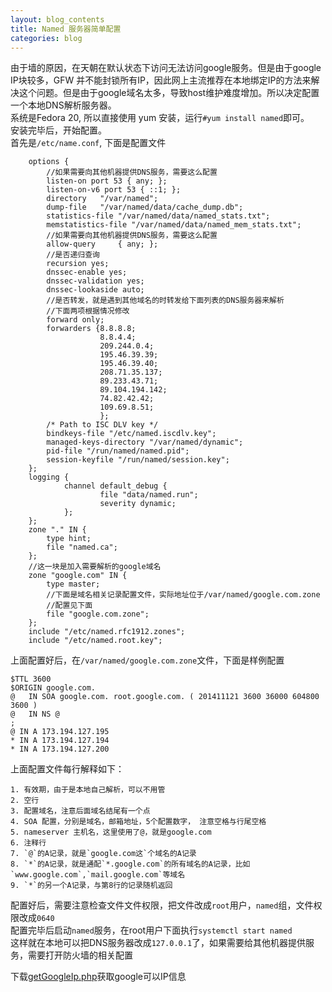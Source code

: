 ```yaml
---
layout: blog_contents
title: Named 服务器简单配置
categories: blog
---
```



由于墙的原因，在天朝在默认状态下访问无法访问google服务。但是由于google IP块较多，GFW 并不能封锁所有IP，因此网上主流推荐在本地绑定IP的方法来解决这个问题。但是由于google域名太多，导致host维护难度增加。所以决定配置一个本地DNS解析服务器。   
系统是Fedora 20, 所以直接使用 yum 安装，运行`#yum install named`即可。    
安装完毕后，开始配置。  
首先是`/etc/name.conf`, 下面是配置文件   

```
    options {
        //如果需要向其他机器提供DNS服务，需要这么配置
        listen-on port 53 { any; }; 
        listen-on-v6 port 53 { ::1; };
        directory   "/var/named";
        dump-file   "/var/named/data/cache_dump.db";
        statistics-file "/var/named/data/named_stats.txt";
        memstatistics-file "/var/named/data/named_mem_stats.txt";
        //如果需要向其他机器提供DNS服务，需要这么配置
        allow-query     { any; };
        //是否递归查询
        recursion yes;
        dnssec-enable yes;
        dnssec-validation yes;
        dnssec-lookaside auto;
        //是否转发，就是遇到其他域名的时转发给下面列表的DNS服务器来解析
        //下面两项根据情况修改
        forward only;
        forwarders {8.8.8.8;
                    8.8.4.4;
                    209.244.0.4;
                    195.46.39.39;
                    195.46.39.40;
                    208.71.35.137;
                    89.233.43.71;
                    89.104.194.142;
                    74.82.42.42;
                    109.69.8.51;
                    };
        /* Path to ISC DLV key */
        bindkeys-file "/etc/named.iscdlv.key";
        managed-keys-directory "/var/named/dynamic";
        pid-file "/run/named/named.pid";
        session-keyfile "/run/named/session.key";
    };
    logging {
            channel default_debug {
                    file "data/named.run";
                    severity dynamic;
            };
    };
    zone "." IN {
        type hint;
        file "named.ca";
    };
    //这一块是加入需要解析的google域名
    zone "google.com" IN {
        type master;
        //下面是域名相关记录配置文件，实际地址位于/var/named/google.com.zone
        //配置见下面
        file "google.com.zone";
    };
    include "/etc/named.rfc1912.zones";
    include "/etc/named.root.key";
```

上面配置好后，在`/var/named/google.com.zone`文件，下面是样例配置

```
$TTL 3600                                                                                                                              
$ORIGIN google.com.
@   IN SOA google.com. root.google.com. ( 201411121 3600 36000 604800 3600 ) 
@   IN NS @ 
;
@ IN A 173.194.127.195
* IN A 173.194.127.194
* IN A 173.194.127.200
```

上面配置文件每行解释如下：  

    1. 有效期，由于是本地自己解析，可以不用管  
    2. 空行  
    3. 配置域名，注意后面域名结尾有一个点   
    4. SOA 配置，分别是域名，邮箱地址，5个配置数字， 注意空格与行尾空格  
    5. nameserver 主机名，这里使用了@，就是google.com   
    6. 注释行   
    7. `@`的A记录，就是`google.com这`个域名的A记录  
    8. `*`的A记录，就是通配`*.google.com`的所有域名的A记录，比如`www.google.com`,`mail.google.com`等域名  
    9. `*`的另一个A记录，与第8行的记录随机返回  

配置好后，需要注意检查文件文件权限，把文件改成`root`用户，`named`组，文件权限改成`0640`  
配置完毕后启动`named`服务，在root用户下面执行`systemctl start named`  
这样就在本地可以把DNS服务器改成`127.0.0.1`了，如果需要给其他机器提供服务，需要打开防火墙的相关配置

下载[getGoogleIp.php](http://toknot.com/download/getGoogleIp.php)获取google可以IP信息